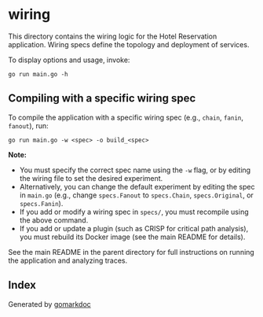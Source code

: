 <!-- Code generated by gomarkdoc. DO NOT EDIT -->

# wiring

This directory contains the wiring logic for the Hotel Reservation application. Wiring specs define the topology and deployment of services.

To display options and usage, invoke:

```
go run main.go -h
```

## Compiling with a specific wiring spec

To compile the application with a specific wiring spec (e.g., `chain`, `fanin`, `fanout`), run:

```
go run main.go -w <spec> -o build_<spec>
```

**Note:**
- You must specify the correct spec name using the `-w` flag, or by editing the wiring file to set the desired experiment.
- Alternatively, you can change the default experiment by editing the spec in `main.go` (e.g., change `specs.Fanout` to `specs.Chain`, `specs.Original`, or `specs.Fanin`).
- If you add or modify a wiring spec in `specs/`, you must recompile using the above command.
- If you add or update a plugin (such as CRISP for critical path analysis), you must rebuild its Docker image (see the main README for details).

See the main README in the parent directory for full instructions on running the application and analyzing traces.

## Index



Generated by [gomarkdoc](<https://github.com/princjef/gomarkdoc>)
